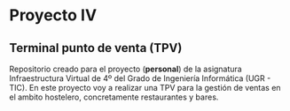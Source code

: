 # Proyecto IV
## Terminal punto de venta (TPV)
Repositorio creado para el proyecto (**personal**) de la asignatura Infraestructura Virtual de 4º del Grado de Ingeniería Informática (UGR - TIC).
En este proyecto voy a realizar una TPV para la gestión de ventas en el ambito hostelero, concretamente restaurantes y bares.



